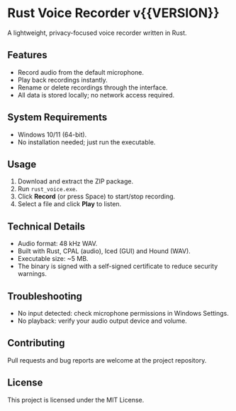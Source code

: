 Rust Voice Recorder v{{VERSION}}
===============================

A lightweight, privacy-focused voice recorder written in Rust.

Features
--------
- Record audio from the default microphone.
- Play back recordings instantly.
- Rename or delete recordings through the interface.
- All data is stored locally; no network access required.

System Requirements
-------------------
- Windows 10/11 (64-bit).
- No installation needed; just run the executable.

Usage
-----
1. Download and extract the ZIP package.
2. Run `rust_voice.exe`.
3. Click **Record** (or press Space) to start/stop recording.
4. Select a file and click **Play** to listen.

Technical Details
-----------------
- Audio format: 48 kHz WAV.
- Built with Rust, CPAL (audio), Iced (GUI) and Hound (WAV).
- Executable size: ~5 MB.
- The binary is signed with a self-signed certificate to reduce security warnings.

Troubleshooting
---------------
- No input detected: check microphone permissions in Windows Settings.
- No playback: verify your audio output device and volume.

Contributing
------------
Pull requests and bug reports are welcome at the project repository.

License
-------
This project is licensed under the MIT License.
